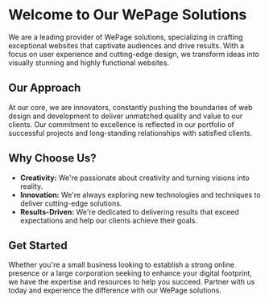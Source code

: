 # Welcome to Our WePage Solutions

<!-- ![WePage Solutions Logo](https://your-website-url.com/logo.png) -->

We are a leading provider of WePage solutions, specializing in crafting exceptional websites that captivate audiences and drive results. With a focus on user experience and cutting-edge design, we transform ideas into visually stunning and highly functional websites.

## Our Approach

At our core, we are innovators, constantly pushing the boundaries of web design and development to deliver unmatched quality and value to our clients. Our commitment to excellence is reflected in our portfolio of successful projects and long-standing relationships with satisfied clients.

## Why Choose Us?

- **Creativity:** We're passionate about creativity and turning visions into reality.
- **Innovation:** We're always exploring new technologies and techniques to deliver cutting-edge solutions.
- **Results-Driven:** We're dedicated to delivering results that exceed expectations and help our clients achieve their goals.

## Get Started

Whether you're a small business looking to establish a strong online presence or a large corporation seeking to enhance your digital footprint, we have the expertise and resources to help you succeed. Partner with us today and experience the difference with our WePage solutions.

<!-- Email: info@WePagesolutions.com  
Phone: 123-456-7890  
Website: [https://www.WePagesolutions.com](https://www.WePagesolutions.com)  

[Follow us on Instagram](https://www.instagram.com/WePagesolutions/)  
[Like us on Facebook](https://www.facebook.com/WePagesolutions/)  
[Connect with us on LinkedIn](https://www.linkedin.com/company/WePagesolutions/)   -->

